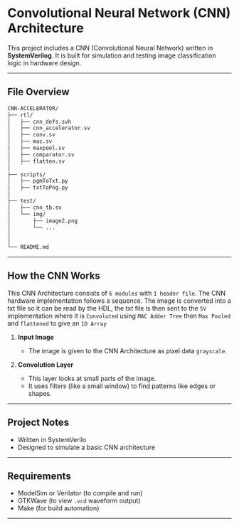 # Convolutional Neural Network (CNN) Architecture

This project includes a CNN (Convolutional Neural Network) written in **SystemVerilog**.
It is built for simulation and testing image classification logic in hardware design.

---

##  File Overview

```bash
CNN-ACCELERATOR/
├── rtl/
│   ├── cnn_defs.svh
│   ├── cnn_accelerator.sv
│   ├── conv.sv
│   ├── mac.sv
│   ├── maxpool.sv
│   ├── comparator.sv
│   ├── flatten.sv
│
├── scripts/
│   ├── pgmToTxt.py
│   ├── txtToPng.py
│
├── test/
│   ├── cnn_tb.sv
│   └── img/
│       ├── image2.png
│       └── ...
│  
│
└── README.md

```

---

##  How the CNN Works

This CNN Architecture consists of `6 modules` with `1 header file`. The CNN hardware implementation follows a sequence. The image is converted into a txt file so it can be read by the HDL, the txt file is then sent to the `SV` implementation where it is `Convoluted` using `MAC Adder Tree` then `Max Pooled` and `flattened` to give an `1D Array`   

1. **Input Image**
   - The image is given to the CNN Architecture as pixel data `grayscale`.

2. **Convolution Layer**
   - This layer looks at small parts of the image.
   - It uses filters (like a small window) to find patterns like edges or shapes.
---

##  Project Notes

- Written in SystemVerilo
- Designed to simulate a basic CNN architecture


---

##  Requirements

- ModelSim or Verilator (to compile and run)
- GTKWave (to view `.vcd` waveform output)
- Make (for build automation)


---

